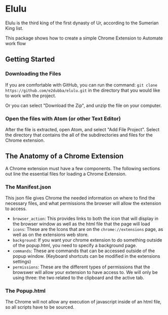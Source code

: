 # Elulu

Elulu is the third king of the first dynasty of Ur, according to the Sumerian
King list.

This package shows how to create a simple Chrome Extension to Automate work flow

## Getting Started
### Downloading the Files

If you are comfortable with GitHub, you can run the command:
`git clone https://github.com/e2dubba/elulu.git` in the directory that you would like to work with the project.

Or you can select "Download the Zip", and unzip the file on your computer.


### Open the files with Atom (or other Text Editor)

After the file is extracted, open Atom, and select "Add File Project". Select the directory that contains the all of the subdirectories and files for the Chrome extension.

## The Anatomy of a Chrome Extension

A Chrome extension must have a few components. The following sections out line the essential files for loading a Chrome Extension.

### The Manifest.json

This json file gives Chrome the needed information on where to find the necessary files, and what permissions the browser will allow the extension to access.

* `browser_action`: This provides links to both the icon that will display in the browser window as well as the html file that the page will load
* `icons`: These are the Icons that are on the `chrome://extensions` page, as well as on the extensions web store.
* `background`: If you want your chrome extension to do something outside of the popup.html, you need to specify a background page.
* `commands`: These are commands that can be accessed outside of the popup window. (Keyboard shortcuts can be modified in the extensions settings)
* `permissions`: These are the different types of permissions that the browswer will allow your extension to have access to. We will only be using three: the two related to the clipboard and the active tab.

### The Popup.html

The Chrome will not allow any execution of javascript inside of an html file, so all scripts have to be sourced. 
